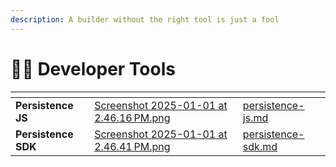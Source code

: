 ```yaml
---
description: A builder without the right tool is just a fool
---
```


# 👨‍💻 Developer Tools

<table data-card-size="large" data-view="cards"><thead><tr><th></th><th data-hidden data-card-cover data-type="files"></th><th data-hidden data-card-target data-type="content-ref"></th></tr></thead><tbody><tr><td><strong>Persistence JS</strong></td><td><a href="../../.gitbook/assets/Screenshot 2025-01-01 at 2.46.16 PM.png">Screenshot 2025-01-01 at 2.46.16 PM.png</a></td><td><a href="persistence-js.md">persistence-js.md</a></td></tr><tr><td><strong>Persistence SDK</strong></td><td><a href="../../.gitbook/assets/Screenshot 2025-01-01 at 2.46.41 PM.png">Screenshot 2025-01-01 at 2.46.41 PM.png</a></td><td><a href="persistence-sdk.md">persistence-sdk.md</a></td></tr></tbody></table>
